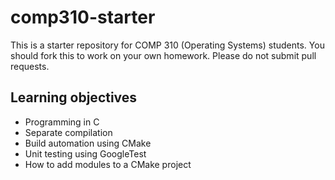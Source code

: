 # comp310-starter
This is a starter repository for COMP 310 (Operating Systems) students. You should fork this to work on your own homework. Please do not submit pull requests.

## Learning objectives

- Programming in C
- Separate compilation
- Build automation using CMake
- Unit testing using GoogleTest
- How to add modules to a CMake project
